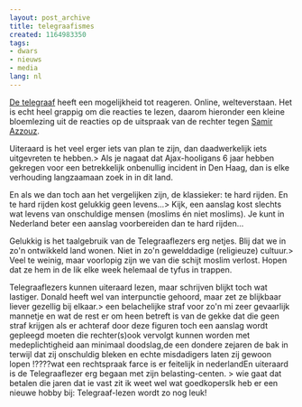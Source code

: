 ```yaml
---
layout: post_archive
title: telegraafismes
created: 1164983350
tags:
- dwars
- nieuws
- media
lang: nl
---
```

[De telegraaf](http://www.telegraaf.nl/binnenland/54611881/Acht_jaar_cel_voor_Samir_A..html?p=3,1#reacties) heeft een mogelijkheid tot reageren. Online, welteverstaan. Het is echt heel grappig om die reacties te lezen, daarom hieronder een kleine bloemlezing uit de reacties op de uitspraak van de rechter tegen [Samir Azzouz](http://nl.wikipedia.org/wiki/Samir_Azzouz).

Uiteraard is het veel erger iets van plan te zijn, dan daadwerkelijk iets uitgevreten te hebben.> Als je nagaat dat Ajax-hooligans 6 jaar hebben gekregen voor een betrekkelijk onbenullig incident in Den Haag, dan is elke verhouding langzaamaan zoek in in dit land.

En als we dan toch aan het vergelijken zijn, de klassieker: te hard rijden. En te hard rijden kost gelukkig geen levens...>  Kijk, een aanslag kost slechts wat levens van onschuldige mensen (moslims én niet moslims). Je kunt in Nederland beter een aanslag voorbereiden dan te hard rijden...

Gelukkig is het taalgebruik van de Telegraaflezers erg netjes. Blij dat we in zo'n ontwikkeld land wonen. Niet in zo'n gewelddadige (religieuze) cultuur.> Veel te weinig, maar voorlopig zijn we van die schijt moslim verlost. Hopen dat ze hem in de lik elke week helemaal de tyfus in trappen.

Telegraaflezers kunnen uiteraard lezen, maar schrijven blijkt toch wat lastiger. Donald heeft wel van interpunctie gehoord, maar zet ze blijkbaar liever gezellig bij elkaar.> een belachelijke straf voor zo'n mi zeer gevaarlijk mannetje en wat de rest er om heen betreft is van de gekke dat die geen straf krijgen als er achteraf door deze figuren toch een aanslag wordt gepleegd moeten die rechter(s)ook vervolgt kunnen worden met medeplichtigheid aan minimaal doodslag,de een dondere zejaren de bak in terwijl dat zij onschuldig bleken en echte misdadigers laten zij gewoon lopen !????wat een rechtspraak farce is er feitelijk in nederlandEn uiteraard is de Telegraaflezer erg begaan met zijn belasting-centen. > wie gaat dat betalen die jaren dat ie vast zit ik weet wel wat goedkopersIk heb er een nieuwe hobby bij: Telegraaf-lezen wordt zo nog leuk! 
